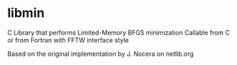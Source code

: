 # libmin


C Library that performs Limited-Memory BFGS minimization 
Callable from C or from Fortran with FFTW interface style

Based on the original implementation by J. Nocera on netlib.org

